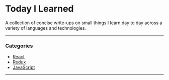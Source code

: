 # Today I Learned

A collection of concise write-ups on small things I learn day to day across a variety of languages and technologies. 

---

### Categories

- [React](https://github.com/arisa-hirata/today-I-learned/tree/master/react/react)
- [Redux](https://github.com/arisa-hirata/today-I-learned/tree/master/react/redux)
- [JavaScript](https://github.com/arisa-hirata/today-I-learned/tree/master/JavaScript)

---



